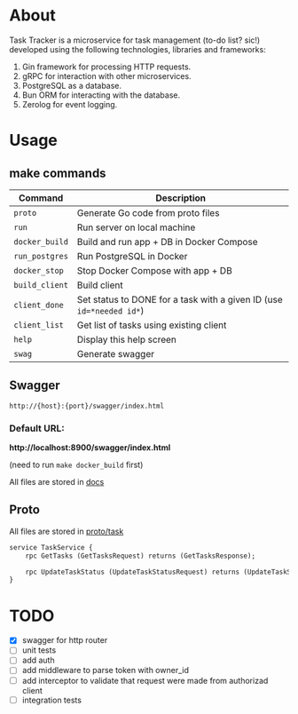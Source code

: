 # About

Task Tracker is a microservice for task management (to-do list? sic!) developed using the following technologies, libraries and frameworks:

1. Gin framework for processing HTTP requests.
2. gRPC for interaction with other microservices.
3. PostgreSQL as a database.
4. Bun ORM for interacting with the database.
5. Zerolog for event logging.

# Usage

## make commands
| Command         | Description                                                              |
|-----------------|--------------------------------------------------------------------------|
| `proto`         | Generate Go code from proto files                                        |
| `run`           | Run server on local machine                                              |
| `docker_build`  | Build and run app + DB in Docker Compose                                 |
| `run_postgres`  | Run PostgreSQL in Docker                                                 |
| `docker_stop`   | Stop Docker Compose with app + DB                                        |
| `build_client`  | Build client                                                             |
| `client_done`   | Set status to DONE for a task with a given ID (use `id=*needed id*`)     |
| `client_list`   | Get list of tasks using existing client                                  |
| `help`          | Display this help screen                                                 |
| `swag`          | Generate swagger                                                         |


## Swagger
`http://{host}:{port}/swagger/index.html`

### Default URL: 

**http://localhost:8900/swagger/index.html**

(need to run `make docker_build` first)

All files are stored in [docs](docs)

## Proto
All files are stored in [proto/task](proto/task)

```protobuf
service TaskService {
    rpc GetTasks (GetTasksRequest) returns (GetTasksResponse);

    rpc UpdateTaskStatus (UpdateTaskStatusRequest) returns (UpdateTaskStatusResponse);
}
```

# TODO 

- [x] swagger for http router 
- [ ] unit tests
- [ ] add auth
- [ ] add middleware to parse token with owner_id
- [ ] add interceptor to validate that request were made from authorizad client
- [ ] integration tests
